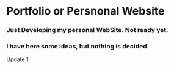 # Portfolio or Persnonal Website

### Just Developing my personal WebSite. Not ready yet.
### I have here some ideas, but nothing is decided.
U p d a t e   1  
 